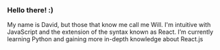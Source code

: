 ### Hello there! :)

My name is David, but those that know me call me Will. 
I'm intuitive with JavaScript and the extension of the syntax known as React.
I’m currently learning Python and gaining more in-depth knowledge about React.js
<br><br>

<!--
**willdodsonn/willdodsonn** is a ✨ _special_ ✨ repository because its `README.md` (this file) appears on your GitHub profile.

Here are some ideas to get you started:

- 🔭 I’m currently working on ...
- 🌱 I’m currently learning ...
- 👯 I’m looking to collaborate on ...
- 🤔 I’m looking for help with ...
- 💬 Ask me about ...
- 📫 How to reach me: ...
- 😄 Pronouns: ...
- ⚡ Fun fact: ...
-->
